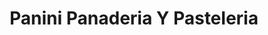 ---
title: "Panini Panaderia Y Pasteleria"
url: /san-cristobal-sector-los-kioscos/panini-panaderia-y-pasteleria/
shop: panadería
---
